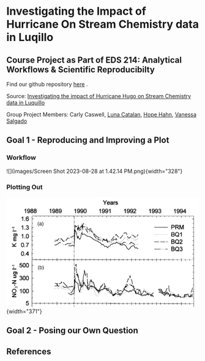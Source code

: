 # Investigating the Impact of Hurricane On Stream Chemistry data in Luqillo

## Course Project as Part of EDS 214: Analytical Workflows & Scientific Reproducibilty

Find our github repository [here](https://github.com/Vanessa-Salgado/EDS214_group_project_team_siguana/tree/main) .

Source: [Investigating the impact of Hurricane Hugo on Stream Chemistry data in Luquillo](https://brunj7.github.io/EDS-214-analytical-workflows/group_project.html)

Group Project Members: Carly Caswell, [Luna Catalan](https://github.com/lunacatalan), [Hope Hahn](https://github.com/h-hahn), [Vanessa Salgado](https://github.com/Vanessa-Salgado)

## Goal 1 - Reproducing and Improving a Plot

### Workflow

<!--# [insert flow chart here] -->

![](images/Screen Shot 2023-08-28 at 1.42.14 PM.png){width="328"}

### Plotting Out

<!--# [Plot from Assignement ] -->

![](images/luq-ts-plot.png){width="371"}

<!--# [Our new and impoved Plot ] -->

## Goal 2 - Posing our Own Question

### <!--#[Insert our final question here ?] -->

## References
